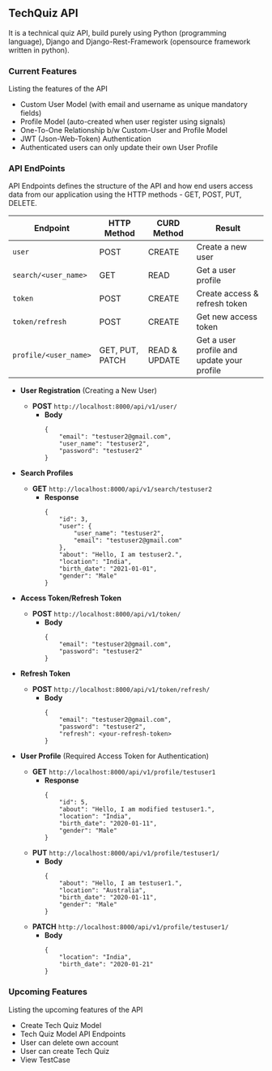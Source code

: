 ## TechQuiz API

It is a technical quiz API, build purely using Python (programming language), Django and Django-Rest-Framework (opensource framework written in python).

### Current Features
Listing the features of the API
- Custom User Model (with email and username as unique mandatory fields)
- Profile Model (auto-created when user register using signals)
- One-To-One Relationship b/w Custom-User and Profile Model
- JWT (Json-Web-Token) Authentication 
- Authenticated users can only update their own User Profile

### API EndPoints

API Endpoints defines the structure of the API and how end users access data from our application using the HTTP methods - GET, POST, PUT, DELETE.

| Endpoint | HTTP Method | CURD Method | Result |
|---|---|---|---|
| ```user``` | POST | CREATE | Create a new user |
| ```search/<user_name>``` | GET  | READ  | Get a user profile |
| ```token``` | POST | CREATE | Create access & refresh token |
| ```token/refresh``` | POST | CREATE | Get new access token |
| ```profile/<user_name>``` | GET, PUT, PATCH | READ & UPDATE | Get a user profile and update your profile |

- <b>User Registration</b> (Creating a New User)
    - <b>POST</b> 
    ```http://localhost:8000/api/v1/user/```
        - <b>Body</b>
            ```
            {
                "email": "testuser2@gmail.com",
                "user_name": "testuser2",
                "password": "testuser2"
            }
            ```

- <b>Search Profiles</b>
    - <b>GET</b>
    ```http://localhost:8000/api/v1/search/testuser2```
        - <b>Response</b>
            ```
            {
                "id": 3,
                "user": {
                    "user_name": "testuser2",
                    "email": "testuser2@gmail.com"
                },
                "about": "Hello, I am testuser2.",
                "location": "India",
                "birth_date": "2021-01-01",
                "gender": "Male"
            }
            ```

- <b>Access Token/Refresh Token</b>
    - <b>POST</b> 
    ```http://localhost:8000/api/v1/token/```
        - <b>Body</b>
            ```
            {
                "email": "testuser2@gmail.com",
                "password": "testuser2"
            }   
            ```

- <b>Refresh Token</b>
    - <b>POST</b>
    ```http://localhost:8000/api/v1/token/refresh/```
        - <b>Body</b>
            ```
            {
                "email": "testuser2@gmail.com",
                "password": "testuser2",
                "refresh": <your-refresh-token>
            }
            ```

- <b>User Profile</b> (Required Access Token for Authentication)
    - <b>GET</b>
    ```http://localhost:8000/api/v1/profile/testuser1```
        - <b>Response</b>
            ```
            {
                "id": 5,
                "about": "Hello, I am modified testuser1.",
                "location": "India",
                "birth_date": "2020-01-11",
                "gender": "Male"
            }
            ```
    - <b>PUT</b>
    ```http://localhost:8000/api/v1/profile/testuser1/```
        - <b>Body</b>
            ```
            {
                "about": "Hello, I am testuser1.",
                "location": "Australia",
                "birth_date": "2020-01-11",
                "gender": "Male"
            }
            ```
    - <b>PATCH</b>
    ```http://localhost:8000/api/v1/profile/testuser1/```
        - <b>Body</b>
            ```
            {  
                "location": "India",
                "birth_date": "2020-01-21"
            }
            ```



### Upcoming Features
Listing the upcoming features of the API
- Create Tech Quiz Model
- Tech Quiz Model API Endpoints
- User can delete own account
- User can create Tech Quiz
- View TestCase